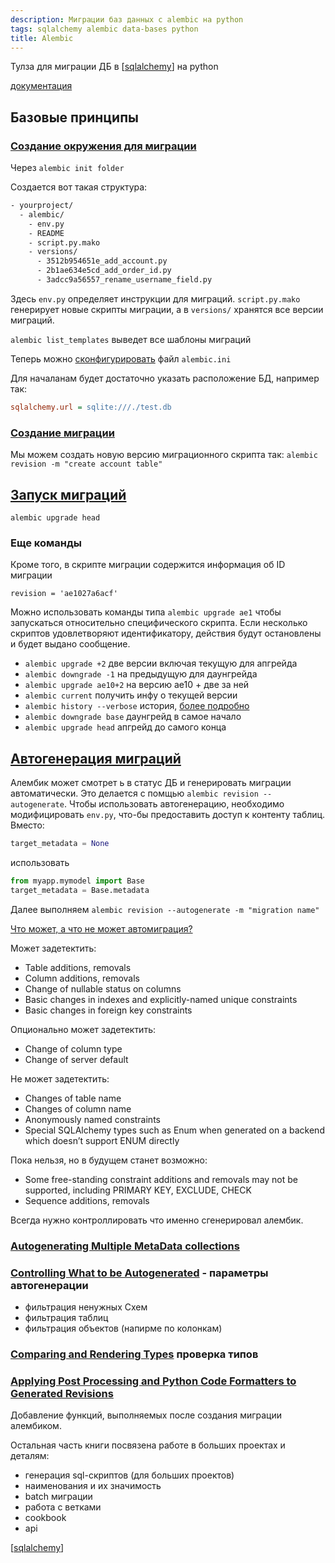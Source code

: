 ```yaml
---
description: Миграции баз данных с alembic на python
tags: sqlalchemy alembic data-bases python
title: Alembic
---
```

Тулза для миграции ДБ в [[sqlalchemy]] на python

[документация](https://alembic.sqlalchemy.org/en/latest/)

## Базовые принципы

### [Создание окружения для миграции](https://alembic.sqlalchemy.org/en/latest/tutorial.html#the-migration-environment)

Через `alembic init folder`

Создается вот такая структура:

```bash
- yourproject/
  - alembic/
    - env.py
    - README
    - script.py.mako
    - versions/
      - 3512b954651e_add_account.py
      - 2b1ae634e5cd_add_order_id.py
      - 3adcc9a56557_rename_username_field.py
```

Здесь `env.py` определяет инструкции для миграций. `script.py.mako` генерирует новые скрипты миграции, а в `versions/` хранятся все версии миграций.

`alembic list_templates` выведет все шаблоны миграций

Теперь можно [сконфигурировать](https://alembic.sqlalchemy.org/en/latest/tutorial.html#editing-the-ini-file) файл `alembic.ini`

Для началанам будет достаточно указать расположение БД, например так:

```ini
sqlalchemy.url = sqlite:///./test.db
```

### [Создание миграции](https://alembic.sqlalchemy.org/en/latest/tutorial.html#create-a-migration-script)

Мы можем создать новую версию миграционного скрипта так: `alembic revision -m "create account table"`

## [Запуск миграций](https://alembic.sqlalchemy.org/en/latest/tutorial.html#running-our-first-migration)

`alembic upgrade head`

### Еще команды

Кроме того, в скрипте миграции содержится информация об ID миграции

`revision = 'ae1027a6acf'`

Можно использовать команды типа `alembic upgrade ae1`  чтобы запускаться относительно специфического скрипта. Если несколько скриптов удовлетворяют идентификатору, действия будут остановлены и будет выдано сообщение.

- `alembic upgrade +2` две версии включая текущую для апгрейда
- `alembic downgrade -1` на предыдущую для даунгрейда
- `alembic upgrade ae10+2` на версию ae10 + две за ней
- `alembic current` получить инфу о текущей версии
- `alembic history --verbose` история, [более подробно](https://alembic.sqlalchemy.org/en/latest/tutorial.html#viewing-history-ranges)
- `alembic downgrade base` даунгрейд в самое начало
- `alembic upgrade head` апгрейд до самого конца

## [Автогенерация миграций](https://alembic.sqlalchemy.org/en/latest/autogenerate.html)

Алембик может смотрет ь в статус ДБ и генерировать миграции автоматически. Это делается с помщью `alembic revision --autogenerate`. Чтобы использовать автогенерацию, необходимо модифицировать `env.py`, что-бы предоставить доступ к контенту таблиц. Вместо:

```python
target_metadata = None
```

использовать

```python
from myapp.mymodel import Base
target_metadata = Base.metadata
```

Далее выполняем `alembic revision --autogenerate -m "migration name"`

[Что может, а что не может автомиграция?](https://alembic.sqlalchemy.org/en/latest/autogenerate.html#what-does-autogenerate-detect-and-what-does-it-not-detect)

Может задетектить:

- Table additions, removals
- Column additions, removals
- Change of nullable status on columns
- Basic changes in indexes and explicitly-named unique constraints
- Basic changes in foreign key constraints

Опционально может задетектить:

- Change of column type
- Change of server default

Не может задетектить:

- Changes of table name
- Changes of column name
- Anonymously named constraints
- Special SQLAlchemy types such as Enum when generated on a backend which doesn’t support ENUM directly

Пока нельзя, но в будущем станет возможно:

- Some free-standing constraint additions and removals may not be supported, including PRIMARY KEY, EXCLUDE, CHECK
- Sequence additions, removals

Всегда нужно контроллировать что именно сгенерировал алембик.

### [Autogenerating Multiple MetaData collections](https://alembic.sqlalchemy.org/en/latest/autogenerate.html#autogenerating-multiple-metadata-collections)

### [Controlling What to be Autogenerated](https://alembic.sqlalchemy.org/en/latest/autogenerate.html#controlling-what-to-be-autogenerated) - параметры автогенерации

- фильтрация ненужных Схем
- фильтрация таблиц
- фильтрация объектов (напирме по колонкам)

### [Comparing and Rendering Types](https://alembic.sqlalchemy.org/en/latest/autogenerate.html#comparing-and-rendering-types) проверка типов

### [Applying Post Processing and Python Code Formatters to Generated Revisions](https://alembic.sqlalchemy.org/en/latest/autogenerate.html#applying-post-processing-and-python-code-formatters-to-generated-revisions)

Добавление функций, выполняемых после создания миграции алембиком.

Остальная часть книги посвязена работе в больших проектах и деталям:

- генерация sql-скриптов (для больших проектов)
- наименования и их значимость
- batch миграции
- работа с ветками
- cookbook
- api

[[sqlalchemy]]

[//begin]: # "Autogenerated link references for markdown compatibility"
[sqlalchemy]: ../lists/sqlalchemy "Sqlalchemy"
[sqlalchemy]: ../lists/sqlalchemy "Sqlalchemy"
[//end]: # "Autogenerated link references"